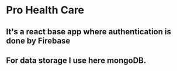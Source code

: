 # Pro Health Care

## It's a react base app where authentication is done by Firebase
## For data storage I use here mongoDB.